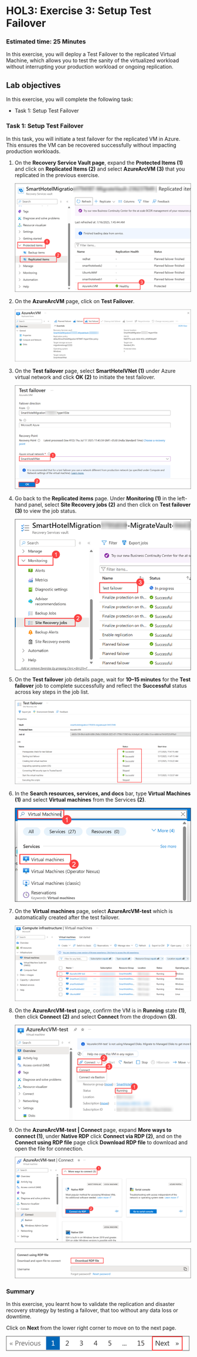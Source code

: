 
# HOL3: Exercise 3: Setup Test Failover


### Estimated time: 25 Minutes

In this exercise, you will deploy a Test Failover to the replicated Virtual Machine, which allows you to test the sanity of the virtualized workload without interrupting your production workload or ongoing replication.

## Lab objectives

In this exercise, you will complete the following task:

- Task 1: Setup Test Failover

### Task 1: Setup Test Failover

In this task, you will initiate a test failover for the replicated VM in Azure. This ensures the VM can be recovered successfully without impacting production workloads.

1. On the **Recovery Service Vault page**, expand the **Protected Items (1)** and click on **Replicated Items (2)** and select **AzureArcVM (3)** that you replicated in the previous exercise.
   
    ![](Images/15-7-25-l11-1.png) 
   
1. On the **AzureArcVM** page, click on **Test Failover**.  

    ![](Images/infra-l12-3.png) 
   
1. On the **Test failover** page, select **SmartHotelVNet (1)** under Azure virtual network and click **OK (2)** to initiate the test failover.

    ![Screenshot of the Test Failover page.](Images/15-7-25-l11-l3.png "Test Failover page") 
    
1. Go back to the **Replicated items** page. Under **Monitoring (1)** in the left-hand panel, select **Site Recovery jobs (2)** and then click on **Test failover (3)** to view the job status.

    ![](Images/15-7-25-l11-3-new1.png) 

1.  On the **Test failover** job details page, wait for **10–15 minutes** for the **Test failover** job to complete successfully and reflect the **Successful** status across key steps in the job list.
   
    ![](Images/15-7-25-l11-4a.png) 
  
1. In the **Search resources, services, and docs** bar, type **Virtual Machines** **(1)** and select **Virtual machines** from the Services **(2)**.

   ![](Images/15-7-25-l11-4.1.png) 

1. On the **Virtual machines** page, select **AzureArcVM-test** which is automatically created after the test failover.

   ![](Images/infra-l12-vm.png) 
  
1. On the **AzureArcVM-test** page, confirm the VM is in **Running** state **(1)**, then click **Connect** **(2)** and select **Connect** from the dropdown **(3)**.
    
    ![Screenshot of the Test vm status.](Images/5-7-25-l11-6a.png) 

1. On the **AzureArcVM-test | Connect** page, expand **More ways to connect (1)**, under **Native RDP** click **Connect via RDP (2)**, and on the **Connect using RDP file** page click **Download RDP file** to download and open the file for connection.

    ![](Images/infra-l11-6.png) 

    ![Screenshot of the Test vm status.](Images/infra-l11-7.png) 

### Summary 

In this exercise, you learnt how to validate the replication and disaster recovery strategy by testing a failover, that too without any data loss or downtime.

Click on **Next** from the lower right corner to move on to the next page.

![](Images/infra-s7.png)
